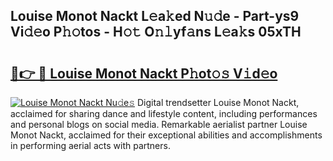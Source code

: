 ## Louise Monot Nackt L𝚎a𝚔ed N𝚞𝚍e - Part-ys9 Vi𝚍𝚎o P𝚑𝚘tos - H𝚘𝚝 O𝚗𝚕yf𝚊ns L𝚎a𝚔s 05xTH

# <h2><a href="http://kf8w3bg.oniu.top/?m=Louise+Monot+Nackt">🔗👉 🔴 Louise Monot Nackt P𝚑ot𝚘𝚜 V𝚒d𝚎o</a></h2>

[![Louise Monot Nackt Nu𝚍e𝚜](https://i.imgur.com/0qMVB7G.gif)](http://kf8w3bg.oniu.top/?m=Louise+Monot+Nackt)
Digital trendsetter Louise Monot Nackt, acclaimed for sharing dance and lifestyle content, including performances and personal blogs on social media. Remarkable aerialist partner Louise Monot Nackt, acclaimed for their exceptional abilities and accomplishments in performing aerial acts with partners.  

